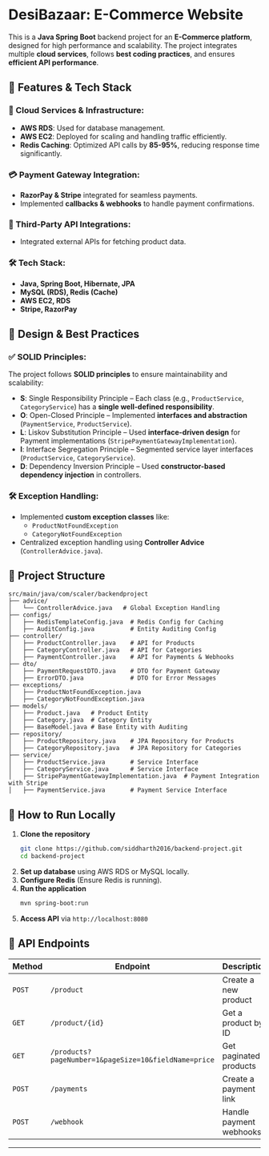 # DesiBazaar: E-Commerce Website

This is a **Java Spring Boot** backend project for an **E-Commerce platform**, designed for high performance and scalability. The project integrates multiple **cloud services**, follows **best coding practices**, and ensures **efficient API performance**.

## 🚀 Features & Tech Stack

### 📌 Cloud Services & Infrastructure:
- **AWS RDS**: Used for database management.
- **AWS EC2**: Deployed for scaling and handling traffic efficiently.
- **Redis Caching**: Optimized API calls by **85-95%**, reducing response time significantly.

### 💳 Payment Gateway Integration:
- **RazorPay & Stripe** integrated for seamless payments.
- Implemented **callbacks & webhooks** to handle payment confirmations.

### 🔗 Third-Party API Integrations:
- Integrated external APIs for fetching product data.

### 🛠 Tech Stack:
- **Java, Spring Boot, Hibernate, JPA**
- **MySQL (RDS), Redis (Cache)**
- **AWS EC2, RDS**
- **Stripe, RazorPay**

## 🎯 Design & Best Practices

### ✅ SOLID Principles:
The project follows **SOLID principles** to ensure maintainability and scalability:
- **S**: Single Responsibility Principle – Each class (e.g., `ProductService`, `CategoryService`) has a **single well-defined responsibility**.
- **O**: Open-Closed Principle – Implemented **interfaces and abstraction** (`PaymentService`, `ProductService`).
- **L**: Liskov Substitution Principle – Used **interface-driven design** for Payment implementations (`StripePaymentGatewayImplementation`).
- **I**: Interface Segregation Principle – Segmented service layer interfaces (`ProductService`, `CategoryService`).
- **D**: Dependency Inversion Principle – Used **constructor-based dependency injection** in controllers.

### 🛠 Exception Handling:
- Implemented **custom exception classes** like:
    - `ProductNotFoundException`
    - `CategoryNotFoundException`
- Centralized exception handling using **Controller Advice** (`ControllerAdvice.java`).

## 📂 Project Structure
```
src/main/java/com/scaler/backendproject
├── advice/
│   └── ControllerAdvice.java   # Global Exception Handling
├── configs/
│   ├── RedisTemplateConfig.java  # Redis Config for Caching
│   ├── AuditConfig.java          # Entity Auditing Config
├── controller/
│   ├── ProductController.java    # API for Products
│   ├── CategoryController.java   # API for Categories
│   ├── PaymentController.java    # API for Payments & Webhooks
├── dto/
│   ├── PaymentRequestDTO.java    # DTO for Payment Gateway
│   ├── ErrorDTO.java             # DTO for Error Messages
├── exceptions/
│   ├── ProductNotFoundException.java
│   ├── CategoryNotFoundException.java
├── models/
│   ├── Product.java   # Product Entity
│   ├── Category.java  # Category Entity
│   ├── BaseModel.java # Base Entity with Auditing
├── repository/
│   ├── ProductRepository.java    # JPA Repository for Products
│   ├── CategoryRepository.java   # JPA Repository for Categories
├── service/
│   ├── ProductService.java       # Service Interface
│   ├── CategoryService.java      # Service Interface
│   ├── StripePaymentGatewayImplementation.java  # Payment Integration with Stripe
│   ├── PaymentService.java       # Payment Service Interface
```

## 🚀 How to Run Locally
1. **Clone the repository**
   ```sh
   git clone https://github.com/siddharth2016/backend-project.git
   cd backend-project
   ```
2. **Set up database** using AWS RDS or MySQL locally.
3. **Configure Redis** (Ensure Redis is running).
4. **Run the application**
   ```sh
   mvn spring-boot:run
   ```
5. **Access API** via `http://localhost:8080`

## 📌 API Endpoints

| Method | Endpoint | Description |
|--------|----------|-------------|
| `POST` | `/product` | Create a new product |
| `GET` | `/product/{id}` | Get a product by ID |
| `GET` | `/products?pageNumber=1&pageSize=10&fieldName=price` | Get paginated products |
| `POST` | `/payments` | Create a payment link |
| `POST` | `/webhook` | Handle payment webhooks |

---
